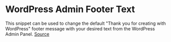 # WordPress Admin Footer Text
This snippet can be used to change the default "Thank you for creating with WordPress" footer message with your desired text from the WordPress Admin Panel. [Source](https://iftekhar.net/blog/how-to-change-the-footer-message-on-wp-admin-panel/)
